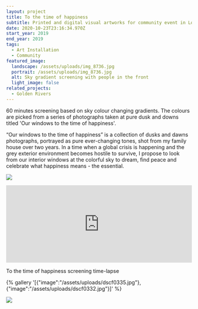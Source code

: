 ```yaml
---
layout: project
title: To the time of happiness
subtitle: Printed and digital visual artworks for community event in London
date: 2020-10-23T23:16:34.970Z
start_year: 2019
end_year: 2019
tags:
  - Art Installation
  - Community
featured_image:
  landscape: /assets/uploads/img_8736.jpg
  portrait: /assets/uploads/img_8736.jpg
  alt: Sky gradient screening with people in the front
  light_image: false
related_projects:
  - Golden Rivers
---
```

60 minutes screening based on sky colour changing gradients. The colours are picked from a series of photographs taken at pure dusk and downs titled 'Our windows to the time of happiness'.

“Our windows to the time of happiness” is a collection of dusks and dawns photographs, portrayed as pure ever-changing tones, shot from my family house over two years. In a time when a global crisis is happening and the grey exterior environment becomes hostile to survive, I propose to look from our interior windows at the colorful sky to dream, find peace and celebrate what happiness means - the essential.



![](/assets/uploads/to-the-time-of-happiness-copy.jpg)



<div style="padding:41.67% 0 0 0;position:relative;"><iframe src="https://player.vimeo.com/video/498736414?autoplay=1&loop=1&title=0&byline=0&portrait=0" style="position:absolute;top:0;left:0;width:100%;height:100%;" frameborder="0" allow="autoplay; fullscreen" allowfullscreen></iframe></div><script src="https://player.vimeo.com/api/player.js"></script>

To the time of happiness screening time-lapse



{% gallery '[{"image":"/assets/uploads/dscf0335.jpg"},{"image":"/assets/uploads/dscf0332.jpg"}]' %}

![](/assets/uploads/to-the-time-of-happiness.jpg)